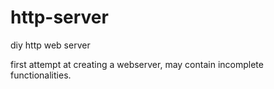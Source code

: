 # http-server
diy http web server 

first attempt at creating a webserver, may contain incomplete functionalities. 
